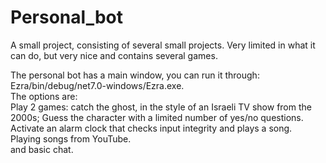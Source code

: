 # Personal_bot
A small project, consisting of several small projects. Very limited in what it can do, but very nice and contains several games.

The personal bot has a main window, you can run it through: Ezra/bin/debug/net7.0-windows/Ezra.exe. <br/>
The options are: <br/>
Play 2 games: catch the ghost, in the style of an Israeli TV show from the 2000s; Guess the character with a limited number of yes/no questions. <br/>
Activate an alarm clock that checks input integrity and plays a song. <br/>
Playing songs from YouTube. <br/>
and basic chat. <br/>
